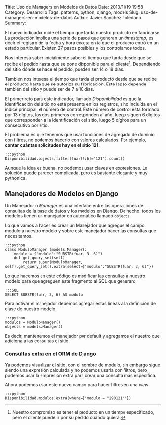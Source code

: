 Title: Uso de Managers en Modelos de Datos
Date: 2013/11/19 19:58
Category: Desarrollo 
Tags: patterns, python, django, models 
Slug: uso-de-managers-en-modelos-de-datos
Author: Javier Sanchez Toledano
Summary: 

El nuevo indicador mide el tiempo que tarda nuestro producto en fabricarse. La producción implica una serie de pasos que generan un *timestamp*, es decir el registro de la fecha y hora exacta en la que el producto entró en un estado particular. Existen 27 pasos posibles y los controlamos todos.

Nos interesa saber inicialmente saber el tiempo que tarda desde que se recibe el pedido hasta que se pone disponible para el cliente[^1]. Dependiendo del sitio dónde se hace el pedido, pueden ser 14 o 18 días.

También nos interesa el tiempo que tarda el producto desde que se recibe el producto hasta que se autoriza su fabricación. Este lapso depende también del sitio y puede ser de 7 a 10 días.

El primer reto para este indicador, llamado *Disponibilidad* es que la identificación del sitio no está presente en los registros, sino incluída en el índice principal, el número de control. Este número de control esta formado por 13 dígitos, los dos primeros corresponden al año, luego siguen 6 dígitos que corresponden a la identificación del sitio, luego 5 dígitos para un consecutivo por sitio.

El problema es que tenemos que usar funciones de agregado de dominio con filtros, no podemos hacerlo con valores calculados. Por ejemplo, **contar cuántas solicitudes hay en el sitio 121**.

    :::python
    Disponibilidad.objects.filter(fuar[2:6]='121').count()

Aunque la idea es buena, no podemos usar claves en expresiones. La solución puede parecer complicada, pero es bastante elegante y muy pythonica.

## Manejadores de Modelos en Django

Un Manejador o *Manager* es una interface entre las operaciones de consultas de la base de datos y los modelos en Django. De hecho, todos los modelos tienen un manejador en automático llamado `objects`.

Lo que vamos a hacer es crear un Manejador que agregue el campo modulo a nuestro modelo y sobre este manejador hacer las consultas que necesitamos.

    :::python
    class ModuloManager (models.Manager):
        modulo = {'modulo':"SUBSTR(fuar, 3, 6)"}
        def get_query_set(self):
            return super(ModuloManager, self).get_query_set().extra(select={'modulo':"SUBSTR(fuar, 3, 6)"})

Lo que hacemos en este código es modificar las consultas a nuestro modelo para que agreguen este fragmento al SQL que generan:

    :::SQL
    SELECT SUBSTR(fuar, 3, 6) AS modulo

Para activar el manejador debemos agregar estas líneas a la definición de clase de nuestro modelo.

    :::python
    modulos = ModuloManager()
    objects = models.Manager()

Es decir, mantenemos el manejador por default y agregamos el nuestro que adiciona a las consultas el sitio.

### Consultas extra en el ORM de Django

Ya podemos visualizar el sitio, con el nombre de modulo, sin embargo sigue siendo una expresión calculada y no podemos usarla con filtros, pero podemos usar la empresión extra para crear una consulta más específica.

Ahora podemos usar este nuevo campo para hacer filtros en una *view*.

    :::python
    Disponibilidad.modulos.extra(where=['modulo = "290121"'])

[^1]: Nuestro compromiso es tener el producto en un tiempo especificado, pero el cliente puede ir por su pedido cuando quiera.
